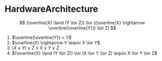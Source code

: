 # HardwareArchitecture


$$
(\overline{X} \land (Y \lor Z)) \lor ((\overline{X} \rightarrow \overline{\overline{Y}}) \lor Z)
$$


1. $\overline{\overline{Y}} = Y$  
2. $\overline{X} \rightarrow Y \equiv X \lor Y$  
3. $(X \lor Y) \lor Z \equiv X \lor Y \lor Z$  
4. $(\overline{X} \land (Y \lor Z)) \lor (X \lor Y \lor Z) \equiv X \lor Y \lor Z$
